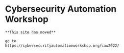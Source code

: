 # Cybersecurity Automation Workshop

```markdown
**This site has moved**

go to
https://cybersecurityautomationworkshop.org/caw2022/

```
